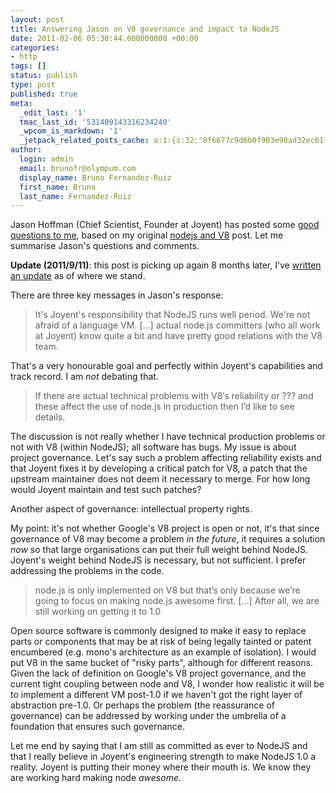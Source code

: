 ```yaml
---
layout: post
title: Answering Jason on V8 governance and impact to NodeJS
date: 2011-02-06 05:30:44.000000000 +00:00
categories:
- http
tags: []
status: publish
type: post
published: true
meta:
  _edit_last: '1'
  tmac_last_id: '531409143316234240'
  _wpcom_is_markdown: '1'
  _jetpack_related_posts_cache: a:1:{s:32:"8f6677c9d6b0f903e98ad32ec61f8deb";a:2:{s:7:"expires";i:1415454509;s:7:"payload";a:3:{i:0;a:1:{s:2:"id";i:330;}i:1;a:1:{s:2:"id";i:347;}i:2;a:1:{s:2:"id";i:315;}}}}
author:
  login: admin
  email: brunofr@olympum.com
  display_name: Bruno Fernandez-Ruiz
  first_name: Bruno
  last_name: Fernandez-Ruiz
---
```


Jason Hoffman (Chief Scientist, Founder at Joyent) has posted some <a
href="http://joyeur.com/2011/02/05/on-brunos-concern-about-the-current-coupling-of-node-js-and-v8/">good
questions to me</a>, based on my original <a
href="/http/nodejs-to-v8-or-not-to-v8/">nodejs
and V8</a> post. Let me summarise Jason's questions and comments.

<strong>Update (2011/9/11)</strong>: this post is picking up again 8 months later, I've <a href="/http/ahead-with-node-js-and-google-v8/">written an update</a> as of where we stand.

There are three key messages in Jason's response:

> It's Joyent's responsibility that NodeJS runs well period. We're not
> afraid of a language VM. [...] actual node.js committers (who all work
> at Joyent) know quite a bit and have pretty good relations with the V8
> team.

<p>That's a very honourable goal and perfectly within Joyent's capabilities and track record. I am <em>not</em> debating that.</p>
<blockquote><p>
  If there are actual technical problems with V8′s reliability or ???
  and these affect the use of node.js in production then I’d like to
  see details.
</p></blockquote>
<p>The discussion is not really whether I have technical production problems or
not with V8 (within NodeJS); all software has bugs. My issue is about project
governance. Let's say such a problem affecting reliability exists and that
Joyent fixes it by developing a critical patch for V8, a patch that the
upstream maintainer does not deem it necessary to merge. For how long would
Joyent maintain and test such patches?</p>
<p>Another aspect of governance: intellectual property rights.</p>
<p>My point: it's not whether Google's V8 project is open or not, it's that since
governance of V8 may become a problem <em>in the future</em>, it requires a solution
<em>now</em> so that large organisations can put their full weight behind NodeJS.
Joyent's weight behind NodeJS is necessary, but not sufficient. I prefer
addressing the problems in the code.</p>
<blockquote><p>
  node.js is only implemented on V8 but that’s only because we’re
  going to focus on making node.js awesome first. [...] After all, we
  are still working on getting it to 1.0
</p></blockquote>
<p>Open source software is commonly designed to make it easy to replace parts or
components that may be at risk of being legally tainted or patent encumbered
(e.g. mono's architecture as an example of isolation). I would put V8 in the
same bucket of "risky parts", although for different reasons. Given the lack
of definition on Google's V8 project governance, and the current tight
coupling between node and V8, I wonder how realistic it will be to implement a
different VM post-1.0 if we haven't got the right layer of abstraction
pre-1.0. Or perhaps the problem (the reassurance of governance) can be
addressed by working under the umbrella of a foundation that ensures such
governance.</p>
<p>Let me end by saying that I am still as committed as ever to NodeJS and that I
really believe in Joyent's engineering strength to make NodeJS 1.0 a reality.
Joyent is putting their money where their mouth is. We know they are working
hard making node <em>awesome</em>.</p>
